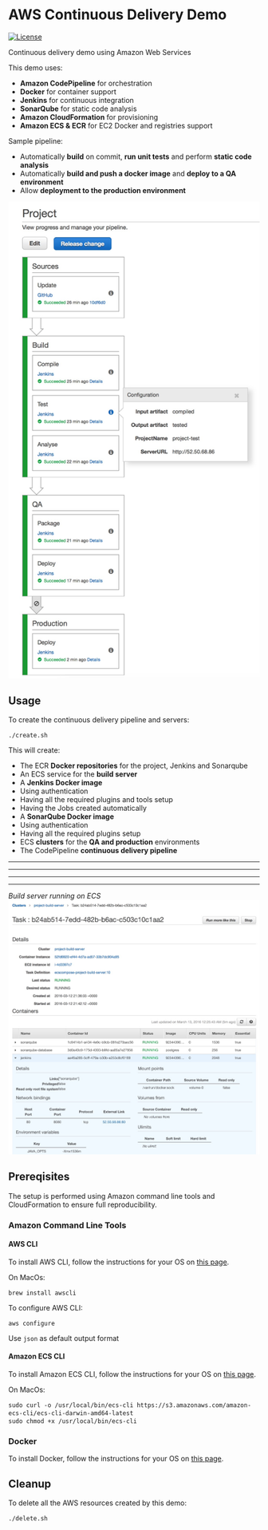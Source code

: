 # AWS Continuous Delivery Demo
[![License](https://img.shields.io/badge/license-Apache-blue.svg)](http://www.apache.org/licenses/LICENSE-2.0.html)

Continuous delivery demo using Amazon Web Services

This demo uses:
 - **Amazon CodePipeline** for orchestration
 - **Docker** for container support
 - **Jenkins** for continuous integration
 - **SonarQube** for static code analysis
 - **Amazon CloudFormation** for provisioning
 - **Amazon ECS & ECR** for EC2 Docker and registries support

Sample pipeline:
 - Automatically **build** on commit, **run unit tests** and perform **static code analysis**
 - Automatically **build and push a docker image** and **deploy to a QA environment**
 - Allow **deployment to the production environment**

![Continuous Delivery Pipeline](https://raw.githubusercontent.com/jumal/aws-continuous-delivery-demo/master/doc/pipeline.jpg)

## Usage
To create the continuous delivery pipeline and servers:
```
./create.sh
```
This will create:
 - The ECR **Docker repositories** for the project, Jenkins and Sonarqube
 - An ECS service for the **build server**
 - A **Jenkins Docker image**
  - Using authentication
  - Having all the required plugins and tools setup
  - Having the Jobs created automatically
 - A **SonarQube Docker image**
  - Using authentication
  - Having all the required plugins setup
 - ECS **clusters** for the **QA and production** environments
 - The CodePipeline **continuous delivery pipeline**
* * *
***
*****
- - -
*Build server running on ECS*
![AWS ECS](https://raw.githubusercontent.com/jumal/aws-continuous-delivery-demo/master/doc/ecs.jpg)

## Prereqisites

The setup is performed using Amazon command line tools and CloudFormation to ensure full reproducibility.

### Amazon Command Line Tools

#### AWS CLI

To install AWS CLI, follow the instructions for your OS on [this page](http://aws.amazon.com/cli).

On MacOs:
```
brew install awscli
```
To configure AWS CLI:
```
aws configure
```
Use `json` as default output format

#### Amazon ECS CLI

To install Amazon ECS CLI, follow the instructions for your OS on [this page](http://docs.aws.amazon.com/AmazonECS/latest/developerguide/ECS_CLI_installation.html).

On MacOs:
```
sudo curl -o /usr/local/bin/ecs-cli https://s3.amazonaws.com/amazon-ecs-cli/ecs-cli-darwin-amd64-latest
sudo chmod +x /usr/local/bin/ecs-cli
```
### Docker
To install Docker, follow the instructions for your OS on [this page](https://docs.docker.com/engine/installation).

## Cleanup

To delete all the AWS resources created by this demo:
```
./delete.sh
```

